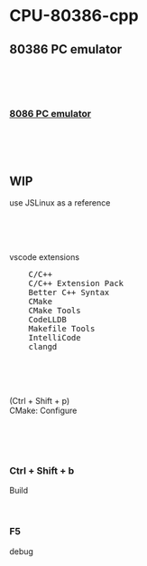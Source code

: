 # CPU-80386-cpp
## 80386 PC emulator

<br><br><br>

### [8086 PC emulator](https://github.com/kxkx5150/CPU-8086-cpp)  


<br><br><br>

## WIP

use JSLinux as a reference

<br><br><br>

vscode  extensions
<pre>
    C/C++
    C/C++ Extension Pack
    Better C++ Syntax
    CMake
    CMake Tools
    CodeLLDB
    Makefile Tools
    IntelliCode
    clangd
</pre>

<br><br><br>

(Ctrl + Shift + p)  
CMake: Configure

<br><br><br>

### Ctrl + Shift + b  
Build

<br>

### F5  
debug

<br><br><br>

